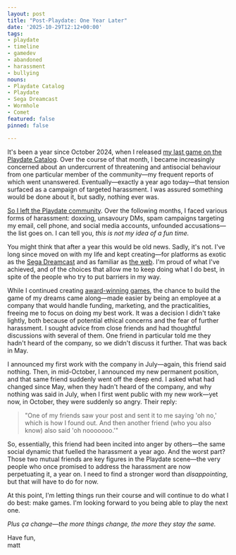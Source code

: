 ```yaml
---
layout: post
title: "Post-Playdate: One Year Later"
date: '2025-10-29T12:12+00:00'
tags:
- playdate
- timeline
- gamedev
- abandoned
- harassment
- bullying
nouns:
- Playdate Catalog
- Playdate
- Sega Dreamcast
- Wormhole
- Comet
featured: false
pinned: false

---
```


It's been a year since October 2024, when I released [my last game on the Playdate Catalog](/2024/10/08/bender-2-bend-harder-for-playdate/). Over the course of that month, I became increasingly concerned about an undercurrent of threatening and antisocial behaviour from one particular member of the community—my frequent reports of which went unanswered. Eventually—exactly a year ago today—that tension surfaced as a campaign of targeted harassment. I was assured something would be done about it, but sadly, nothing ever was.

[So I left the Playdate community](/2025/04/15/when-playdate-stopped-being-fun/). Over the following months, I faced various forms of harassment: doxxing, unsavoury DMs, spam campaigns targeting my email, cell phone, and social media accounts, unfounded accusations—the list goes on. I can tell you, *this is not my idea of a fun time.*

You might think that after a year this would be old news. Sadly, it's not. I've long since moved on with my life and kept creating—for platforms as exotic as the [Sega Dreamcast](/2025/01/05/dream-ride-for-sega-dreamcast-and-emulators/) and as familiar as [the web](/2025/08/21/wormhole-for-perplexity-comet/). I'm proud of what I've achieved, and of the choices that allow me to keep doing what I do best, in spite of the people who try to put barriers in my way.

While I continued creating [award-winning games](/2025/05/09/atari-jeff-minter-game-results-jam-llamasoft-and-st-format/), the chance to build the game of my dreams came along—made easier by being an employee at a company that would handle funding, marketing, and the practicalities, freeing me to focus on doing my best work. It was a decision I didn't take lightly, both because of potential ethical concerns and the fear of further harassment. I sought advice from close friends and had thoughtful discussions with several of them. One friend in particular told me they hadn't heard of the company, so we didn't discuss it further. That was back in May.

I announced my first work with the company in July—again, this friend said nothing. Then, in mid-October, I announced my new permanent position, and that same friend suddenly went off the deep end. I asked what had changed since May, when they hadn't heard of the company, and why nothing was said in July, when I first went public with my new work—yet now, in October, they were suddenly so angry. Their reply:

> "One of my friends saw your post and sent it to me saying 'oh no,' which is how I found out. And then another friend (who you also know) also said 'oh nooooooo.'"

So, essentially, this friend had been incited into anger by others—the same social dynamic that fuelled the harassment a year ago. And the worst part? Those two mutual friends are key figures in the Playdate scene—the very people who once promised to address the harassment are now perpetuating it, a year on. I need to find a stronger word than *disappointing*, but that will have to do for now.

At this point, I'm letting things run their course and will continue to do what I do best: make games. I'm looking forward to you being able to play the next one.

*Plus ça change—the more things change, the more they stay the same.*

Have fun,  
matt